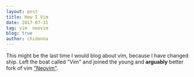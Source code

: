 ```yaml
---
layout: post
title: How I Vim
date: 2017-07-31
tag: vim  neovim  
blog: true
author: chidonna
---
```


This might be the last time I would blog about vim, because I have changed ship. Left the boat called "Vim" and joined the young and __arguably__ better fork of vim ["Neovim"](https://github.com/neovim/neovim). 





